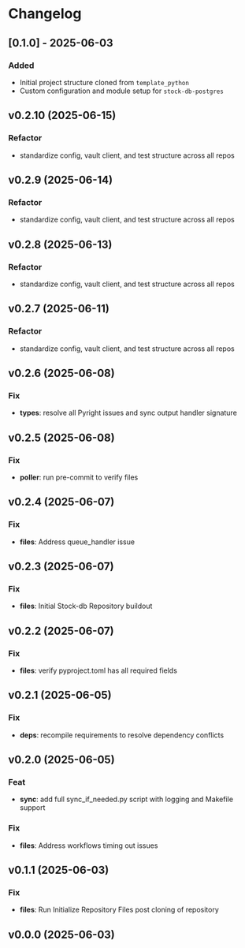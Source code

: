 # Changelog

## [0.1.0] - 2025-06-03

### Added

- Initial project structure cloned from `template_python`
- Custom configuration and module setup for `stock-db-postgres`

## v0.2.10 (2025-06-15)

### Refactor

- standardize config, vault client, and test structure across all repos

## v0.2.9 (2025-06-14)

### Refactor

- standardize config, vault client, and test structure across all repos

## v0.2.8 (2025-06-13)

### Refactor

- standardize config, vault client, and test structure across all repos

## v0.2.7 (2025-06-11)

### Refactor

- standardize config, vault client, and test structure across all repos

## v0.2.6 (2025-06-08)

### Fix

- **types**: resolve all Pyright issues and sync output handler signature

## v0.2.5 (2025-06-08)

### Fix

- **poller**: run pre-commit to verify files

## v0.2.4 (2025-06-07)

### Fix

- **files**: Address queue_handler issue

## v0.2.3 (2025-06-07)

### Fix

- **files**: Initial Stock-db Repository buildout

## v0.2.2 (2025-06-07)

### Fix

- **files**: verify pyproject.toml has all required fields

## v0.2.1 (2025-06-05)

### Fix

- **deps**: recompile requirements to resolve dependency conflicts

## v0.2.0 (2025-06-05)

### Feat

- **sync**: add full sync_if_needed.py script with logging and Makefile support

### Fix

- **files**: Address workflows timing out issues

## v0.1.1 (2025-06-03)

### Fix

- **files**: Run Initialize Repository Files post cloning of repository

## v0.0.0 (2025-06-03)
